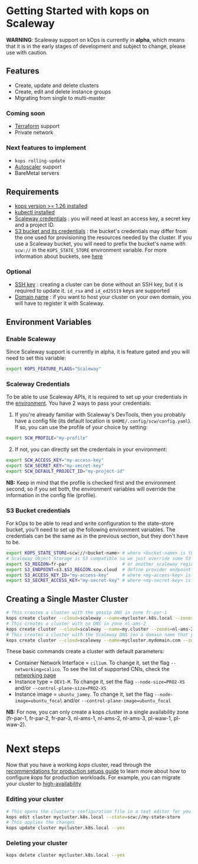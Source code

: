 # Getting Started with kops on Scaleway

**WARNING**: Scaleway support on kOps is currently in **alpha**, which means that it is in the early stages of development and subject to change, please use with caution.

## Features

* Create, update and delete clusters
* Create, edit and delete instance groups 
* Migrating from single to multi-master

### Coming soon

* [Terraform](https://github.com/scaleway/terraform-provider-scaleway) support
* Private network

### Next features to implement

* `kops rolling-update`
* [Autoscaler](https://github.com/kubernetes/autoscaler/tree/master/cluster-autoscaler/cloudprovider/scaleway) support
* BareMetal servers

## Requirements

* [kops version >= 1.26 installed](../install.md)
* [kubectl installed](../install.md)
* [Scaleway credentials](https://www.scaleway.com/en/docs/generate-api-keys/) : you will need at least an access key, a secret key and a project ID.
* [S3 bucket and its credentials](https://www.scaleway.com/en/docs/storage/object/quickstart/) : the bucket's credentials may differ from the one used for provisioning the resources needed by the cluster. If you use a Scaleway bucket, you will need to prefix the bucket's name with `scw://` in the `KOPS_STATE_STORE` environment variable. For more information about buckets, see [here](../state.md)

### Optional

* [SSH key](https://www.scaleway.com/en/docs/configure-new-ssh-key/) : creating a cluster can be done without an SSH key, but it is required to update it. `id_rsa` and `id_ed25519` keys are supported
* [Domain name](https://www.scaleway.com/en/docs/network/domains-and-dns/quickstart/) : if you want to host your cluster on your own domain, you will have to register it with Scaleway.

## Environment Variables

### Enable Scaleway

Since Scaleway support is currently in alpha, it is feature gated and you will need to set this variable:
```bash
export KOPS_FEATURE_FLAGS="Scaleway"
```

### Scaleway Credentials

To be able to use Scaleway APIs, it is required to set up your credentials in the [environment](https://github.com/scaleway/scaleway-sdk-go/blob/master/scw/README.md).
You have 2 ways to pass your credentials:

1. If you're already familiar with Scaleway's DevTools, then you probably have a config file (its default location is `$HOME/.config/scw/config.yaml`).
If so, you can use the profile of your choice by setting:
```bash
export SCW_PROFILE="my-profile"
```
2. If not, you can directly set the credentials in your environment:

```bash
export SCW_ACCESS_KEY="my-access-key"
export SCW_SECRET_KEY="my-secret-key"
export SCW_DEFAULT_PROJECT_ID="my-project-id"
```

**NB:** Keep in mind that the profile is checked first and the environment second, so if you set both, the environment variables will override the information in the config file (profile).

### S3 Bucket credentials

For kOps to be able to read and write configuration to the state-store bucket, you'll need to set up the following environment variables. The credentials can be the same as in the previous section, but they don't have to be.
```bash
export KOPS_STATE_STORE=scw://<bucket-name> # where <bucket-name> is the name of the bucket you set earlier
# Scaleway Object Storage is S3 compatible so we just override some S3 configurations to talk to our bucket
export S3_REGION=fr-par                     # or another scaleway region providing Object Storage
export S3_ENDPOINT=s3.$S3_REGION.scw.cloud  # define provider endpoint
export S3_ACCESS_KEY_ID="my-access-key"     # where <my-access-key> is the S3 API Access Key for your bucket
export S3_SECRET_ACCESS_KEY="my-secret-key" # where <my-secret-key> is the S3 API Secret Key for your bucket
```

## Creating a Single Master Cluster

```bash
# This creates a cluster with the gossip DNS in zone fr-par-1
kops create cluster --cloud=scaleway --name=mycluster.k8s.local --zones=fr-par-1 --yes
# This creates a cluster with no DNS in zone nl-ams-2
kops create cluster --cloud=scaleway --name=my.cluster --zones=nl-ams-2 --yes
# This creates a cluster with the Scaleway DNS (on a domain name that you own and have registered with Scaleway) in zone pl-waw-1
kops create cluster --cloud=scaleway --name=mycluster.mydomain.com --zones=pl-waw-1 --yes 
```
These basic commands create a cluster with default parameters:
- Container Network Interface = `cilium`. To change it, set the flag `--networking=calico`. To see the list of supported CNIs, check the [networking page](../networking.md)
- Instance type = `DEV1-M`. To change it, set the flag `--node-size=PRO2-XS` and/or `--control-plane-size=PRO2-XS`
- Instance image = `ubuntu_jammy`. To change it, set the flag `--node-image=ubuntu_focal` and/or `--control-plane-image=ubuntu_focal`

**NB:** For now, you can only create a kops cluster in a single availability zone (fr-par-1, fr-par-2, fr-par-3, nl-ams-1, nl-ams-2, nl-ams-3, pl-waw-1, pl-waw-2).


# Next steps

Now that you have a working _kops_ cluster, read through the [recommendations for production setups guide](production.md) to learn more about how to configure _kops_ for production workloads.
For example, you can migrate your cluster to [high-availability](../operations/high_availability.md)

### Editing your cluster

```bash
# This opens the cluster's configuration file in a text editor for you to make the desired changes
kops edit cluster mycluster.k8s.local --state=scw://my-state-store
# This applies the changes
kops update cluster mycluster.k8s.local --yes
```

### Deleting your cluster

```bash
kops delete cluster mycluster.k8s.local --yes
```
